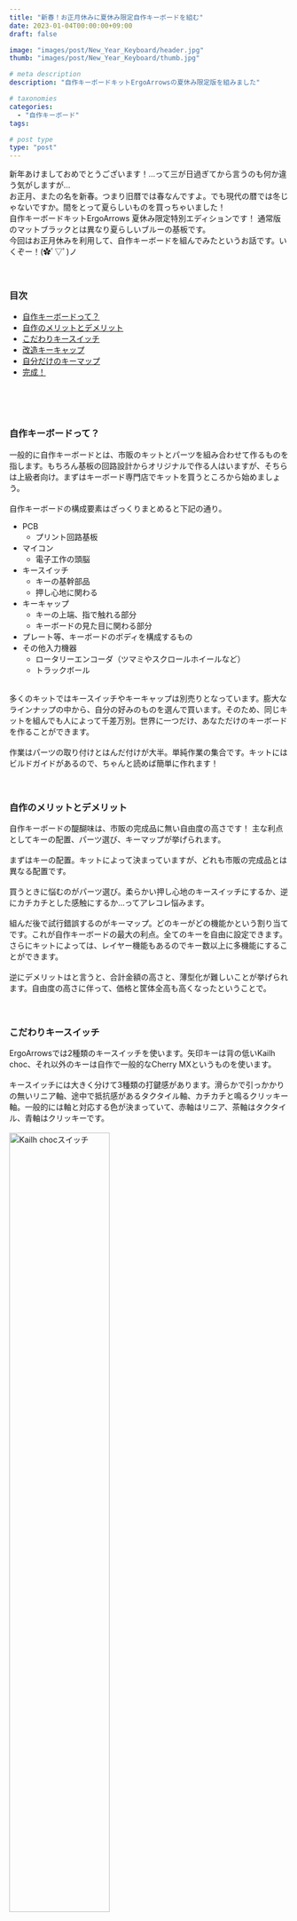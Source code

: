 ```yaml
---
title: "新春！お正月休みに夏休み限定自作キーボードを組む"
date: 2023-01-04T00:00:00+09:00
draft: false

image: "images/post/New_Year_Keyboard/header.jpg"
thumb: "images/post/New_Year_Keyboard/thumb.jpg"

# meta description
description: "自作キーボードキットErgoArrowsの夏休み限定版を組みました"

# taxonomies
categories: 
  - "自作キーボード"
tags:

# post type
type: "post"
---
```

新年あけましておめでとうございます！…って三が日過ぎてから言うのも何か違う気がしますが…<br>
お正月、またの名を新春。つまり旧暦では春なんですよ。でも現代の暦では冬じゃないですか。間をとって夏らしいものを買っちゃいました！<br>
自作キーボードキットErgoArrows 夏休み限定特別エディションです！ 通常版のマットブラックとは異なり夏らしいブルーの基板です。<br>
今回はお正月休みを利用して、自作キーボードを組んでみたというお話です。いくぞー！(✿ﾟ▽ﾟ)ノ<br><br><br>

### 目次
- [自作キーボードって？](#sec1)
- [自作のメリットとデメリット](#sec2)
- [こだわりキースイッチ](#sec3)
- [改造キーキャップ](#sec4)
- [自分だけのキーマップ](#sec5)
- [完成！](#sec6)

<br><br><br>

<h3><a id="sec1">自作キーボードって？</a></h3>
一般的に自作キーボードとは、市販のキットとパーツを組み合わせて作るものを指します。もちろん基板の回路設計からオリジナルで作る人はいますが、そちらは上級者向け。まずはキーボード専門店でキットを買うところから始めましょう。<br><br>
自作キーボードの構成要素はざっくりまとめると下記の通り。

- PCB
  - プリント回路基板
- マイコン
  - 電子工作の頭脳
- キースイッチ
  - キーの基幹部品
  - 押し心地に関わる
- キーキャップ
  - キーの上端、指で触れる部分
  - キーボードの見た目に関わる部分
- プレート等、キーボードのボディを構成するもの
- その他入力機器
  - ロータリーエンコーダ（ツマミやスクロールホイールなど）
  - トラックボール

<br>
多くのキットではキースイッチやキーキャップは別売りとなっています。膨大なラインナップの中から、自分の好みのものを選んで買います。そのため、同じキットを組んでも人によって千差万別。世界に一つだけ、あなただけのキーボードを作ることができます。<br><br>
作業はパーツの取り付けとはんだ付けが大半。単純作業の集合です。キットにはビルドガイドがあるので、ちゃんと読めば簡単に作れます！<br><br><br>

<h3><a id="sec2">自作のメリットとデメリット</a></h3>
自作キーボードの醍醐味は、市販の完成品に無い自由度の高さです！ 主な利点としてキーの配置、パーツ選び、キーマップが挙げられます。<br><br>
まずはキーの配置。キットによって決まっていますが、どれも市販の完成品とは異なる配置です。<br><br>
買うときに悩むのがパーツ選び。柔らかい押し心地のキースイッチにするか、逆にカチカチとした感触にするか…ってアレコレ悩みます。<br><br>
組んだ後で試行錯誤するのがキーマップ。どのキーがどの機能かという割り当てです。これが自作キーボードの最大の利点。全てのキーを自由に設定できます。さらにキットによっては、レイヤー機能もあるのでキー数以上に多機能にすることができます。<br><br>
逆にデメリットはと言うと、合計金額の高さと、薄型化が難しいことが挙げられます。自由度の高さに伴って、価格と筐体全高も高くなったということで。<br><br><br>

<h3><a id="sec3">こだわりキースイッチ</a></h3>
ErgoArrowsでは2種類のキースイッチを使います。矢印キーは背の低いKailh choc、それ以外のキーは自作で一般的なCherry MXというものを使います。<br><br>
キースイッチには大きく分けて3種類の打鍵感があります。滑らかで引っかかりの無いリニア軸、途中で抵抗感があるタクタイル軸、カチカチと鳴るクリッキー軸。一般的には軸と対応する色が決まっていて、赤軸はリニア、茶軸はタクタイル、青軸はクリッキーです。<br><br>
<img src="../../images/post/New_Year_Keyboard/choc.jpg" title="Kailh chocスイッチ" width="60%"></img><br>
ErgoArrowsでは横や隙間からKailh chocスイッチの側面が見えてしまいます。夏休み限定カラーとの親和性を考えて、青色のキースイッチにするこだわり。でも私はリニア軸が好きなので、青色だけどリニア軸という変わり種にしました！ 軸と色の対応は義務ではないので、違う色も沢山あります。<br><br>
<img src="../../images/post/New_Year_Keyboard/KeySwitch.jpg" title="キースイッチ取り付け後の写真" width="60%"></img><br>
そんな色の親和性を完全に無視して、残りのキースイッチはOutemu Low profileスイッチの赤軸にしました。白いボディに赤軸、つまり紅白カラーなのでお正月にピッタリの縁起物です。Low Profileの名の通り、一般的なキースイッチより3mm背が低いCherry MX互換品です。この3mmの差がこだわりポイントなんですよ！<br><br><br>

<h3><a id="sec4">改造キーキャップ</a></h3>
<img src="../../images/post/New_Year_Keyboard/Keycap.jpg" title="丸キーキャップ" width="60%"></img><br>
今回は限定カラーのプレートがキーの隙間から見えるようにしたいと思い、丸キーキャップにしました。外縁が銀色で、タイプライター風の見た目です。本製品は背が高いキーキャップで、無改造で取り付けるとOutemu LPキースイッチの利点を殺してしまいます。そのため、全てのキーキャップをノコギリでカットしました。68キー全部手作業です。これが一番時間がかかりました。<br><br>
<img src="../../images/post/New_Year_Keyboard/O_ring.jpg" title="Oリング" width="60%"></img><br>
さらに打鍵時の音を軽減するためにシリコーンゴム製のOリングをキーキャップに付けました。打鍵音がわずかに低減したような気がする…かも。こうして普通に組むよりも手間暇をかけたので、より一層愛着が湧くMyキーボードになったと思います！<br><br><br>

<h3><a id="sec5">自分だけのキーマップ</a></h3>
さて、最後にキーマップを決めます。最近のキットはブラウザ上で簡単に設定を変更でき、プログラミングなどの技術は一切必要ありません。<br><br>
<img src="../../images/post/New_Year_Keyboard/Layer0.jpeg" title="レイヤ0キーマップ" width="70%"></img><br>
まずデフォルトで使用するレイヤ0はこんな感じ。今回は「手首の移動量を最小化すること」をテーマにキーマップを考えました。BackspaceとEnterを素早く押せるようにPキーの列に配置。余ったキーには思いつく限りのマクロやショートカットを割り当てました。空欄になっているキーは将来の機能拡張のための余地。TT(1)は押している間だけレイヤ1が作動します。<br><br>
<img src="../../images/post/New_Year_Keyboard/Layer1.jpeg" title="レイヤ1キーマップ" width="70%"></img><br>
レイヤ1の左手側はブラウジングでの左手デバイスと位置付けています。タブ切り替えと、トラックボールに無い戻る/進むキーや左右スクロールなどを割り当てています。右手側は記号の入力を担います。<br><br>
<img src="../../images/post/New_Year_Keyboard/Layer2.jpeg" title="レイヤ2キーマップ" width="70%"></img><br>
レイヤ2の左手側はテンキーです。別途テンキーを用意すると机の上がごちゃごちゃしてしまうので。右手側は矢印キー。文字入力中に手を矢印キーまで持っていくのは、「手首の移動量を最小化する」というテーマにそぐわないと思ったので、これは真っ先に思いつきました。<br><br>

全レイヤー通して、あるものを参考にしています。何が元ネタかわかった方はお友達。<br><br><br>

<h3><a id="sec6">完成！</a></h3>
<img src="../../images/post/New_Year_Keyboard/ErgoArrows_2023.jpg" title="完成したErgoArrows" width="70%"></img><br>
こうして完成した私のErgoArrowsがこちらです。何物でも、自分で作ると達成感と満足感が違いますね！ 作って楽しいだけでなく実益も兼ねているなんて…自作キーボード、最高ー！(o゜▽゜)o☆<br><br>
自作キーボードを組むのはまとまった時間が必要なので、お正月休みはちょうどいいタイミング。充実したお正月休みでした！<br>
みなさんもぜひ自作キーボードに挑戦してみてください！